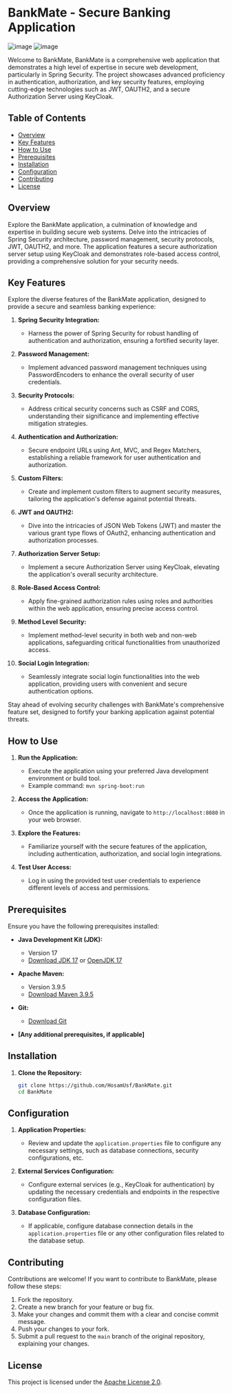 # BankMate - Secure Banking Application

![image](https://github.com/HosamUsf/BankMate/assets/57178026/52112c0f-b332-4755-819d-e8144ec0599f)
![image](https://github.com/HosamUsf/BankMate/assets/57178026/00c4918f-7837-4c11-bdc4-346f9d73fb2f)



Welcome to BankMate,
BankMate is a comprehensive web application that demonstrates a high level of expertise in secure web development, particularly in Spring Security. The project showcases advanced proficiency in authentication, authorization, and key security features, employing cutting-edge technologies such as JWT, OAUTH2, and a secure Authorization Server using KeyCloak.

## Table of Contents

- [Overview](#overview)
- [Key Features](#key-features)
- [How to Use](#how-to-use)
- [Prerequisites](#prerequisites)
- [Installation](#installation)
- [Configuration](#configuration)
- [Contributing](#contributing)
- [License](#license)

## Overview

Explore the BankMate application, a culmination of knowledge and expertise in building secure web systems. Delve into the intricacies of Spring Security architecture, password management, security protocols, JWT, OAUTH2, and more. The application features a secure authorization server setup using KeyCloak and demonstrates role-based access control, providing a comprehensive solution for your security needs.

## Key Features

Explore the diverse features of the BankMate application, designed to provide a secure and seamless banking experience:

1. **Spring Security Integration:**
   - Harness the power of Spring Security for robust handling of authentication and authorization, ensuring a fortified security layer.

2. **Password Management:**
   - Implement advanced password management techniques using PasswordEncoders to enhance the overall security of user credentials.

3. **Security Protocols:**
   - Address critical security concerns such as CSRF and CORS, understanding their significance and implementing effective mitigation strategies.

4. **Authentication and Authorization:**
   - Secure endpoint URLs using Ant, MVC, and Regex Matchers, establishing a reliable framework for user authentication and authorization.

5. **Custom Filters:**
   - Create and implement custom filters to augment security measures, tailoring the application's defense against potential threats.

6. **JWT and OAUTH2:**
   - Dive into the intricacies of JSON Web Tokens (JWT) and master the various grant type flows of OAuth2, enhancing authentication and authorization processes.

7. **Authorization Server Setup:**
   - Implement a secure Authorization Server using KeyCloak, elevating the application's overall security architecture.

8. **Role-Based Access Control:**
   - Apply fine-grained authorization rules using roles and authorities within the web application, ensuring precise access control.

9. **Method Level Security:**
   - Implement method-level security in both web and non-web applications, safeguarding critical functionalities from unauthorized access.

10. **Social Login Integration:**
    - Seamlessly integrate social login functionalities into the web application, providing users with convenient and secure authentication options.

Stay ahead of evolving security challenges with BankMate's comprehensive feature set, designed to fortify your banking application against potential threats.

## How to Use

1. **Run the Application:**
   - Execute the application using your preferred Java development environment or build tool.
   - Example command: `mvn spring-boot:run`

2. **Access the Application:**
   - Once the application is running, navigate to `http://localhost:8080` in your web browser.

3. **Explore the Features:**
   - Familiarize yourself with the secure features of the application, including authentication, authorization, and social login integrations.

4. **Test User Access:**
   - Log in using the provided test user credentials to experience different levels of access and permissions.

## Prerequisites

Ensure you have the following prerequisites installed:

- **Java Development Kit (JDK):**
  - Version 17
  - [Download JDK 17](https://www.oracle.com/java/technologies/javase-jdk17-downloads.html) or [OpenJDK 17](https://openjdk.java.net/projects/jdk/17/)

- **Apache Maven:**
  - Version 3.9.5
  - [Download Maven 3.9.5](https://maven.apache.org/download.cgi)

- **Git:**
  - [Download Git](https://git-scm.com/downloads)

- **[Any additional prerequisites, if applicable]**

## Installation

1. **Clone the Repository:**
   ```bash
   git clone https://github.com/HosamUsf/BankMate.git
   cd BankMate

## Configuration

1. **Application Properties:**
   - Review and update the `application.properties` file to configure any necessary settings, such as database connections, security configurations, etc.

2. **External Services Configuration:**
   - Configure external services (e.g., KeyCloak for authentication) by updating the necessary credentials and endpoints in the respective configuration files.

3. **Database Configuration:**
   - If applicable, configure database connection details in the `application.properties` file or any other configuration files related to the database setup.

## Contributing

Contributions are welcome! If you want to contribute to BankMate, please follow these steps:

1. Fork the repository.
2. Create a new branch for your feature or bug fix.
3. Make your changes and commit them with a clear and concise commit message.
4. Push your changes to your fork.
5. Submit a pull request to the `main` branch of the original repository, explaining your changes.


## License

This project is licensed under the [Apache License 2.0](https://www.apache.org/licenses/LICENSE-2.0).



